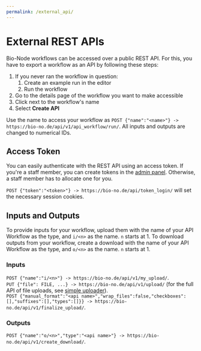 ```yaml
---
permalink: /external_api/
---
```


# External REST APIs

Bio-Node workflows can be accessed over a public REST API. For this, you have to export a workflow as an API by following these steps:

1. If you never ran the workflow in question:
    1. Create an example run in the editor
    1. Run the workflow
1. Go to the details page of the workflow you want to make accessible
1. Click <Fa-Pen title="Pen" /> next to the workflow's name
1. Select **Create API**

Use the name to access your workflow as `POST {"name":"<name>"} -> https://bio-no.de/api/v1/api_workflow/run/`.
All inputs and outputs are changed to numerical IDs.

## Access Token

You can easily authenticate with the REST API using an access token. If you're a staff member, you can create tokens in the [admin panel][1]. Otherwise, a staff member has to allocate one for you.

`POST {"token":"<token>"} -> https://bio-no.de/api/token_login/` will set the necessary session cookies.

## Inputs and Outputs

To provide inputs for your workflow, upload them with the name of your API Workflow as the type, and `i/<n>` as the name. `n` starts at 1.
To download outputs from your workflow, create a download with the name of your API Workflow as the type, and `o/<n>` as the name. `n` starts at 1.

### Inputs

`POST {"name":"i/<n>"} -> https://bio-no.de/api/v1/my_upload/`.  
`PUT {"file": FILE, ...} -> https://bio-no.de/api/v1/upload/` (for the full API of file uploads, see [simple uploader][2]).  
`POST {"manual_format":"<api name>","wrap_files":false,"checkboxes":[],"suffixes":[],"types":[]}} -> https://bio-no.de/api/v1/finalize_upload/`.

### Outputs

`POST {"name":"o/<n>","type":"<api name>"} -> https://bio-no.de/api/v1/create_download/`.

[1]: https://bio-no.de/#/admin/app/apitoken/
[2]: https://github.com/simple-uploader/Uploader
